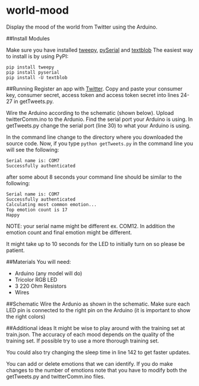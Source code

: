 world-mood
===========

Display the mood of the world from Twitter using the Arduino. 

##Install Modules

Make sure you have installed [tweepy](https://github.com/tweepy/tweepy "Tweepy Doc"), 
[pySerial](http://pyserial.sourceforge.net/pyserial.html "PySerial") and 
[textblob](http://textblob.readthedocs.org/en/dev/ "TextBlob")
The easiest way to install is by using PyPI:

```
pip install tweepy
pip install pyserial
pip install -U textblob
```
##Running 
Register an app with [Twitter](https://dev.twitter.com/ "Twitter Dev"). Copy and paste your consumer key, consumer secret, access token and access token secret into lines 24-27 in getTweets.py. 

Wire the Arduino according to the schematic (shown below). Upload twitterComm.ino to the Ardunio. Find the serial port your Arduino is using. In getTweets.py change the serial port (line 30) to what your Arduino is using. 

In the command line change to the directory where you downloaded the source code. Now, if you type `python getTweets.py` in the command line you will see the following:

```
Serial name is: COM7
Successfully authenticated
```
after some about 8 seconds your command line should be similar to the following:
```
Serial name is: COM7
Successfully authenticated
Calculating most common emotion...
Top emotion count is 17
Happy
```

NOTE: your serial name might be different ex. COM12. In addition the emotion count and final emotion might be different.

It might take up to 10 seconds for the LED to initially turn on so please be patient. 

##Materials
You will need:

* Arduino (any model will do)
* Tricolor RGB LED
* 3 220 Ohm Resistors
* Wires

##Schematic
Wire the Ardunio as shown in the schematic. Make sure each LED pin is connected to the right pin 
on the Arduino (it is important to show the right colors)

##Additional ideas
It might be wise to play around with the training set at train.json. The accuracy of each mood depends on the quality of the 
training set. If possible try to use a more thorough training set. 

You could also try changing the sleep time in line 142 to get faster updates. 

You can add or delete emotions that we can identify. If you do make changes to the number of emotions note that you have to modify both the getTweets.py and twitterComm.ino files.
